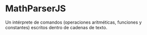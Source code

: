 # MathParserJS
 Un intérprete de comandos (operaciones aritméticas, funciones y constantes) escritos dentro de cadenas de texto.
